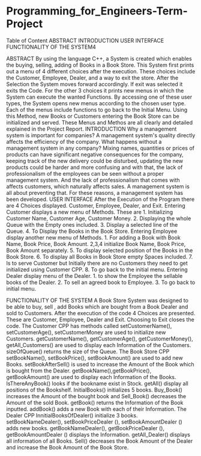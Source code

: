 # Programming_for_Engineers-Term-Project
Table of Content
ABSTRACT 
INTRODUCTION
USER INTERFACE
FUNCTIONALITY OF THE SYSTEM4


ABSTRACT
By using the language C++, a System is created which enables the buying, selling, adding of 
Books in a Book Store. This System first prints out a menu of 4 different choices after the 
execution. These choices include the Customer, Employee, Dealer, and a way to exit the 
store. After the Selection the System moves forward accordingly. If exit was selected it exits 
the Code. For the other 3 choices it prints new menus in which the System can execute the 
wanted Functions. By accessing one of these user types, the System opens new menus 
according to the chosen user type. Each of the menus include functions to go back to the 
Initial Menu. Using this Method, new Books or Customers entering the Book Store can be 
initialized and served. These Menus and Methos are all clearly and detailed explained in the 
Project Report.
INTRODUCTION
Why a management system is important for companies? A management system's quality 
directly affects the efficiency of the company. What happens without a management system 
in any company? Mixing names, quantities or prices of products can have significant 
negative consequences for the company, keeping track of the new delivery could be 
disturbed, updating the new products could be harder and more confusing and with that, the 
lack of professionalism of the employees can be seen without a proper management system. 
And the lack of professionalism that comes with affects customers, which naturally affects 
sales. A management system is all about preventing that. For these reasons, a management 
system has been developed.
USER INTERFACE
After the Execution of the Program there are 4 Choices displayed. Customer, Employee,
Dealer, and Exit.
Entering Customer displays a new menu of Methods. These are 1. Initializing Customer 
Name, Customer Age, Customer Money. 2. Displaying the whole Queue with the Empty ones 
included. 3. Display a selected line of the Queue. 4. To Display the Books in the Book Store.
Entering Employee display another new menu of Methods. 1. For adding a Book with Book 
Name, Book Price, Book Amount. 2,3,4 initialize Book Name, Book Price, Book Amount 
separately. 5. To display selected position of the Books in the Book Store. 6. To display all 
Books in Book Store empty Spaces included. 7. Is to serve Customer but Initially there are 
no Customers they need to get initialized using Customer CPP. 8. To go back to the initial
menu.
Entering Dealer display menu of the Dealer. 1. to show the Employee the sellable books of 
the Dealer. 2. To sell an agreed book to Employee. 3. To go back to initial menu.

FUNCTIONALITY OF THE SYSTEM
A Book Store System was designed to be able to buy, sell , add Books which are bought 
from a Book Dealer and sold to Customers. After the execution of the code 4 Choices are 
presented. These are Customer, Employee, Dealer and Exit. Choosing to Exit closes the 
code. The Customer CPP has methods called setCustomerName(), setCustomerAge(), 
setCustomerMoney are used to initialize new Customers. getCustomerName(), 
getCustomerAge(), getCustomerMoney(), getAll_Customers() are used to display each 
Information of the Customers. sizeOfQueue() returns the size of the Queue. The Book Store 
CPP setBookName(), setBookPrice(), setBookAmount() are used to add new Books. 
setBookAfterSell() is used to increase the Amount of the Book which is bought from the 
Dealer. getBookName(),getBookPrice(), getBookAmount() are used to display each 
Information of the Books. IsThereAnyBook() looks if the bookname exist in Stock. getAll() 
display all positions of the Bookshelf. InitialBooks() initializes 5 books. Buy_Book() increases 
the Amount of the bought book and Sell_Book() decreases the Amount of the sold Book. 
getBook() returns the Information of the Book inputted. addBook() adds a new Book with 
each of their Information. The Dealer CPP InnitialBooksOfDealer() initialize 3 books. 
setBookNameDealer(), setBookPriceDealer (), setBookAmountDealer () adds new books. 
getBookNameDealer(), getBookPriceDealer (), getBookAmountDealer () displays the 
Information. getAll_Dealer() displays all information of all Books. Sell() decreases the Book 
Amount of the Dealer and increase the Book Amount of the Book Store.
